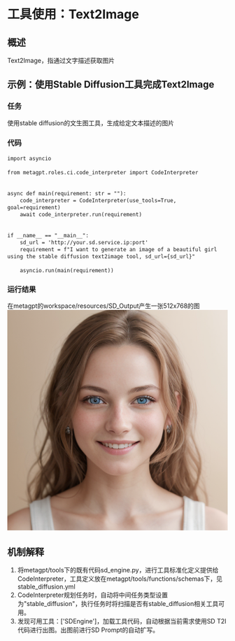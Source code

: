 # 工具使用：Text2Image

## 概述

Text2Image，指通过文字描述获取图片

## 示例：使用Stable Diffusion工具完成Text2Image

### 任务

使用stable diffusion的文生图工具，生成给定文本描述的图片

### 代码

```
import asyncio

from metagpt.roles.ci.code_interpreter import CodeInterpreter


async def main(requirement: str = ""):
    code_interpreter = CodeInterpreter(use_tools=True, goal=requirement)
    await code_interpreter.run(requirement)


if __name__ == "__main__":
    sd_url = 'http://your.sd.service.ip:port'
    requirement = f"I want to generate an image of a beautiful girl using the stable diffusion text2image tool, sd_url={sd_url}"

    asyncio.run(main(requirement))
```

### 运行结果

在metagpt的workspace/resources/SD_Output产生一张512x768的图
<img src="../../../../../public/image/guide/use_cases/code_interpreter/girl_img.png">

## 机制解释

1. 将metagpt/tools下的既有代码sd_engine.py，进行工具标准化定义提供给CodeInterpreter，工具定义放在metagpt/tools/functions/schemas下，见 stable_diffusion.yml
2. CodeInterpreter规划任务时，自动将中间任务类型设置为"stable_diffusion"，执行任务时将扫描是否有stable_diffusion相关工具可用。
3. 发现可用工具：['SDEngine']，加载工具代码，自动根据当前需求使用SD T2I代码进行出图。出图前进行SD Prompt的自动扩写。

